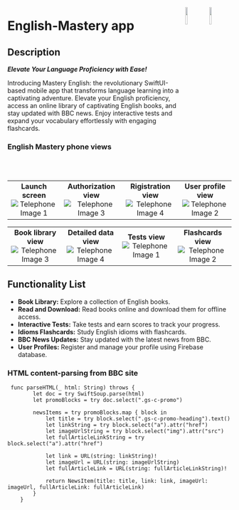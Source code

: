 <a href="https://developer.apple.com/xcode/swiftui/"><img src="https://img.icons8.com/?size=512&id=24465&format=png" align="right" width="10%"></a>
<img src="https://i.imgur.com/2wXKp4n.png" align="right" width="10%"></a>
# English-Mastery app
## Description
_**Elevate Your Language Proficiency with Ease!**_

Introducing Mastery English: the revolutionary SwiftUI-based mobile app that transforms language learning into a captivating adventure. Elevate your English proficiency, access an online library of captivating English books, and stay updated with BBC news. Enjoy interactive tests and expand your vocabulary effortlessly with engaging flashcards.
### English Mastery phone views


<table>
  <tr>
    <td align="center"><strong>Launch screen</strong><br><img src="https://i.imgur.com/Dn7xGdv.png" alt="Telephone Image 1"></td>
    <td align="center"><strong>Authorization view</strong><br><img src="https://i.imgur.com/oFrqpEi.png" alt="Telephone Image 3"></td>
    <td align="center"><strong>Rigistration view</strong><br><img src="https://i.imgur.com/ChPspvx.png" alt="Telephone Image 4"></td>
    <td align="center"><strong>User profile view</strong><br><img src="https://i.imgur.com/rYXL1ui.png" alt="Telephone Image 2"></td>
  </tr>
</table>

<table>
  <tr>
    <td align="center"><strong>Book library view</strong><br><img src="https://i.imgur.com/NzUhZa5.png" alt="Telephone Image 3"></td>
    <td align="center"><strong>Detailed data view</strong><br><img src="https://i.imgur.com/CdJKqWz.png" alt="Telephone Image 4"></td>
    <td align="center"><strong>Tests view</strong><br><img src="https://i.imgur.com/DFL4sT3.png" alt="Telephone Image 1"></td>
    <td align="center"><strong>Flashcards view</strong><br><img src="https://i.imgur.com/oDsO30R.png" alt="Telephone Image 2"></td>
  </tr>
</table>

## Functionality List

- **Book Library:** Explore a collection of English books.
- **Read and Download:** Read books online and download them for offline access.
- **Interactive Tests:** Take tests and earn scores to track your progress.
- **Idioms Flashcards:** Study English idioms with flashcards.
- **BBC News Updates:** Stay updated with the latest news from BBC.
- **User Profiles:** Register and manage your profile using Firebase database.

### HTML content-parsing from BBC site
```
 func parseHTML(_ html: String) throws {
        let doc = try SwiftSoup.parse(html)
        let promoBlocks = try doc.select(".gs-c-promo")
        
        newsItems = try promoBlocks.map { block in
            let title = try block.select(".gs-c-promo-heading").text()
            let linkString = try block.select("a").attr("href")
            let imageUrlString = try block.select("img").attr("src")
            let fullArticleLinkString = try block.select("a").attr("href") 
            
            let link = URL(string: linkString)!
            let imageUrl = URL(string: imageUrlString)
            let fullArticleLink = URL(string: fullArticleLinkString)!
            
            return NewsItem(title: title, link: link, imageUrl: imageUrl, fullArticleLink: fullArticleLink)
        }
    }
```

